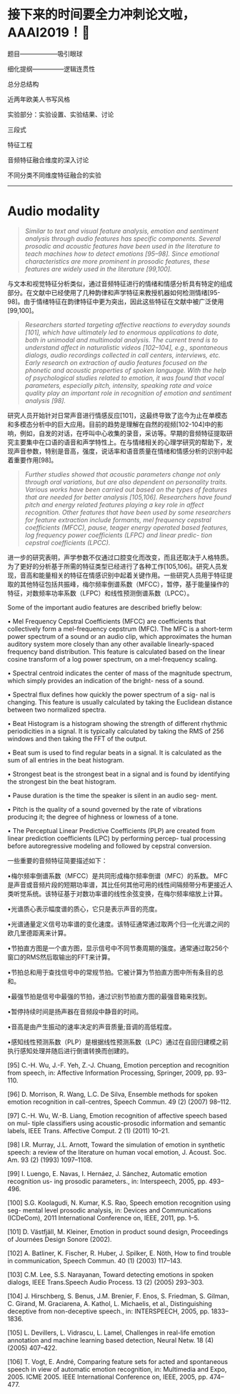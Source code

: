 # 接下来的时间要全力冲刺论文啦，AAAI2019！:rocket:

题目——————吸引眼球

细化提纲—————逻辑连贯性

总分总结构

近两年欧美人书写风格

实验部分：实验设置、实验结果、讨论

三段式



特征工程

音频特征融合维度的深入讨论

不同分类不同维度特征融合的实验

-----
# Audio modality

> *Similar to text and visual feature analysis, emotion and sentiment analysis through audio features has specific components. Several prosodic and acoustic features have been used in the literature to teach machines how to detect emotions [95–98]. Since emotional characteristics are more prominent in prosodic features, these features are widely used in the literature [99,100].*

与文本和视觉特征分析类似，通过音频特征进行的情绪和情感分析具有特定的组成部分。在文献中已经使用了几种韵律和声学特征来教授机器如何检测情绪[95-98]。由于情绪特征在韵律特征中更为突出，因此这些特征在文献中被广泛使用[99,100]。

> *Researchers started targeting affective reactions to everyday sounds [101], which have ultimately led to enormous applications to date, both in unimodal and multimodal analysis. The current trend is to understand affect in naturalistic videos [102–104], e.g., spontaneous dialogs, audio recordings collected in call centers, interviews, etc. Early research on extraction of audio features focused on the phonetic and acoustic properties of spoken language. With the help of psychological studies related to emotion, it was found that vocal parameters, especially pitch, intensity, speaking rate and voice quality play an important role in recognition of emotion and sentiment analysis [98].*

研究人员开始针对日常声音进行情感反应[101]，这最终导致了迄今为止在单模态和多模态分析中的巨大应用。目前的趋势是理解在自然的视频[102-104]中的影响，例如，自发的对话，在呼叫中心收集的录音，采访等。早期的音频特征提取研究主要集中在口语的语音和声学特性上。在与情绪相关的心理学研究的帮助下，发现声音参数，特别是音高，强度，说话率和语音质量在情绪和情感分析的识别中起着重要作用[98]。

> *Further studies showed that acoustic parameters change not only through oral variations, but are also dependent on personality traits. Various works have been carried out based on the types of features that are needed for better analysis [105,106]. Researchers have found pitch and energy related features playing a key role in affect recognition. Other features that have been used by some researchers for feature extraction include formants, mel frequency cepstral coefficients (MFCC), pause, teager energy operated based features, log frequency power coefficients (LFPC) and linear predic- tion cepstral coefficients (LPCC).*

进一步的研究表明，声学参数不仅通过口腔变化而改变，而且还取决于人格特质。为了更好的分析基于所需的特征类型已经进行了各种工作[105,106]。研究人员发现，音高和能量相关的特征在情感识别中起着关键作用。一些研究人员用于特征提取的其他特征包括共振峰，梅尔频率倒谱系数（MFCC），暂停，基于能量操作的特征，对数频率功率系数（LFPC）和线性预测倒谱系数（LPCC）。

Some of the important audio features are described briefly below:

• Mel Frequency Cepstral Coefficients (MFCC) are coefficients that collectively form a mel-frequency cepstrum (MFC). The MFC is a short-term power spectrum of a sound or an audio clip, which approximates the human auditory system more closely than any other available linearly-spaced frequency band distribution. This feature is calculated based on the linear cosine transform of a log power spectrum, on a mel-frequency scaling.

• Spectral centroid indicates the center of mass of the magnitude spectrum, which simply provides an indication of the bright- ness of a sound.

• Spectral flux defines how quickly the power spectrum of a sig- nal is changing. This feature is usually calculated by taking the Euclidean distance between two normalized spectra.

• Beat Histogram is a histogram showing the strength of different rhythmic periodicities in a signal. It is typically calculated by taking the RMS of 256 windows and then taking the FFT of the output.

• Beat sum is used to find regular beats in a signal. It is calculated as the sum of all entries in the beat histogram.

• Strongest beat is the strongest beat in a signal and is found by identifying the strongest bin the beat histogram.

• Pause duration is the time the speaker is silent in an audio seg- ment.

• Pitch is the quality of a sound governed by the rate of vibrations producing it; the degree of highness or lowness of a tone.

• The Perceptual Linear Predictive Coefficients (PLP) are created from linear prediction coefficients (LPC) by performing percep- tual processing before autoregressive modeling and followed by cepstral conversion.

一些重要的音频特征简要描述如下：

•梅尔频率倒谱系数（MFCC）是共同形成梅尔频率倒谱（MFC）的系数。 MFC是声音或音频片段的短期功率谱，其比任何其他可用的线性间隔频带分布更接近人类听觉系统。该特征基于对数功率谱的线性余弦变换，在梅尔频率缩放上计算。

•光谱质心表示幅度谱的质心，它只是表示声音的亮度。

•光谱通量定义信号功率谱的变化速度。该特征通常通过取两个归一化光谱之间的欧几里德距离来计算。

•节拍直方图是一个直方图，显示信号中不同节奏周期的强度。通常通过取256个窗口的RMS然后取输出的FFT来计算。

•节拍总和用于查找信号中的常规节拍。它被计算为节拍直方图中所有条目的总和。

•最强节拍是信号中最强的节拍，通过识别节拍直方图的最强音箱来找到。

•暂停持续时间是扬声器在音频段中静音的时间。

•音高是由产生振动的速率决定的声音质量;音调的高低程度。

•感知线性预测系数（PLP）是根据线性预测系数（LPC）通过在自回归建模之前执行感知处理并随后进行倒谱转换而创建的。

[95] C.-H. Wu, J.-F. Yeh, Z.-J. Chuang, Emotion perception and recognition from speech, in: Affective Information Processing, Springer, 2009, pp. 93–110.

[96] D. Morrison, R. Wang, L.C. De Silva, Ensemble methods for spoken emotion
recognition in call-centres, Speech Commun. 49 (2) (2007) 98–112.

[97] C.-H. Wu, W.-B. Liang, Emotion recognition of affective speech based on mul- tiple classifiers using acoustic-prosodic information and semantic labels, IEEE
Trans. Affective Comput. 2 (1) (2011) 10–21.

[98] I.R. Murray, J.L. Arnott, Toward the simulation of emotion in synthetic speech:
a review of the literature on human vocal emotion, J. Acoust. Soc. Am. 93 (2)
(1993) 1097–1108.

[99] I. Luengo, E. Navas, I. Hernáez, J. Sánchez, Automatic emotion recognition us-
ing prosodic parameters., in: Interspeech, 2005, pp. 493–496.

[100] S.G. Koolagudi, N. Kumar, K.S. Rao, Speech emotion recognition using seg- mental level prosodic analysis, in: Devices and Communications (ICDeCom),
2011 International Conference on, IEEE, 2011, pp. 1–5.

[101] D. Västfjäll, M. Kleiner, Emotion in product sound design, Proceedings of
Journées Design Sonore (2002).

[102] A. Batliner, K. Fischer, R. Huber, J. Spilker, E. Nöth, How to find trouble in
communication, Speech Commun. 40 (1) (2003) 117–143.

[103] C.M. Lee, S.S. Narayanan, Toward detecting emotions in spoken dialogs, IEEE
Trans.Speech Audio Process. 13 (2) (2005) 293–303.

[104] J. Hirschberg, S. Benus, J.M. Brenier, F. Enos, S. Friedman, S. Gilman, C. Girand,
M. Graciarena, A. Kathol, L. Michaelis, et al., Distinguishing deceptive from
non-deceptive speech., in: INTERSPEECH, 2005, pp. 1833–1836.

[105] L. Devillers, L. Vidrascu, L. Lamel, Challenges in real-life emotion annotation
and machine learning based detection, Neural Netw. 18 (4) (2005) 407–422.

[106] T. Vogt, E. André, Comparing feature sets for acted and spontaneous speech in view of automatic emotion recognition, in: Multimedia and Expo, 2005.
ICME 2005. IEEE International Conference on, IEEE, 2005, pp. 474–477.


